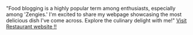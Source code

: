 "Food blogging is a highly popular term among enthusiasts, especially among 'Zengies.' I'm excited to share my webpage showcasing the most delicious dish I've come across. Explore the culinary delight with me!"
[Visit Restaurant website !!](https://chillbro786.github.io/0_5-Restaurant-webpage/)
